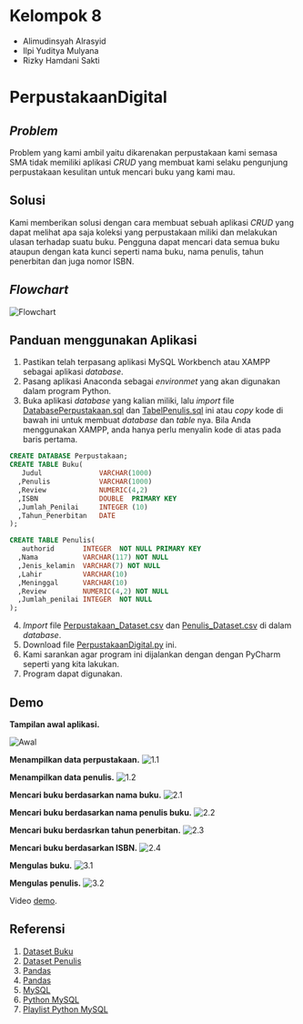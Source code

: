# Kelompok 8
- Alimudinsyah Alrasyid
- Ilpi Yuditya Mulyana
- Rizky Hamdani Sakti
# PerpustakaanDigital
## *Problem*
Problem yang kami ambil yaitu dikarenakan perpustakaan kami semasa SMA tidak memiliki aplikasi *CRUD* yang membuat kami selaku pengunjung perpustakaan kesulitan untuk mencari buku yang kami mau.
## Solusi
Kami memberikan solusi dengan cara membuat sebuah aplikasi *CRUD* yang dapat melihat apa saja koleksi yang perpustakaan miliki dan melakukan ulasan terhadap suatu buku. Pengguna dapat mencari data semua buku ataupun dengan kata kunci seperti nama buku, nama penulis, tahun penerbitan dan juga nomor ISBN.
## ***Flowchart***
![Flowchart](https://github.com/Rizkyhamm/PerpustakaanDigital/blob/main/FlowchartPerpustakaanDigital.png)
## Panduan menggunakan Aplikasi
1. Pastikan telah terpasang aplikasi MySQL Workbench atau XAMPP sebagai aplikasi *database*.
2. Pasang aplikasi Anaconda sebagai *environmet* yang akan digunakan dalam program Python.
3. Buka aplikasi *database* yang kalian miliki, lalu *import* file [DatabasePerpustakaan.sql](https://github.com/Rizkyhamm/PerpustakaanDigital/blob/main/PerpustakaanDigital.sql) dan [TabelPenulis.sql](https://github.com/Rizkyhamm/PerpustakaanDigital/blob/main/TabelPenulis.sql) ini atau *copy* kode di bawah ini untuk membuat *database* dan *table* nya. Bila Anda menggunakan XAMPP, anda hanya perlu menyalin kode di atas pada baris pertama.
```sql
CREATE DATABASE Perpustakaan;
CREATE TABLE Buku(
   Judul              VARCHAR(1000)
  ,Penulis            VARCHAR(1000)
  ,Review             NUMERIC(4,2)
  ,ISBN               DOUBLE  PRIMARY KEY 
  ,Jumlah_Penilai     INTEGER (10) 
  ,Tahun_Penerbitan   DATE 
);
```
```sql
CREATE TABLE Penulis(
   authorid       INTEGER  NOT NULL PRIMARY KEY 
  ,Nama           VARCHAR(117) NOT NULL
  ,Jenis_kelamin  VARCHAR(7) NOT NULL
  ,Lahir          VARCHAR(10)
  ,Meninggal      VARCHAR(10)
  ,Review         NUMERIC(4,2) NOT NULL
  ,Jumlah_penilai INTEGER  NOT NULL
);
```
4. *Import* file [Perpustakaan_Dataset.csv](https://github.com/Rizkyhamm/PerpustakaanDigital/blob/main/Perpustakaan_Dataset.csv) dan [Penulis_Dataset.csv](https://github.com/Rizkyhamm/PerpustakaanDigital/blob/main/Penulis_Dataset.csv) di dalam *database*.
6. Download file [PerpustakaanDigital.py](https://github.com/Rizkyhamm/PerpustakaanDigital/blob/main/PerpustakaanDigital.py) ini.
7. Kami sarankan agar program ini dijalankan dengan dengan PyCharm seperti yang kita lakukan.
8. Program dapat digunakan.
## Demo
**Tampilan awal aplikasi.**

![Awal](https://github.com/Rizkyhamm/PerpustakaanDigital/blob/main/0.jpeg)

**Menampilkan data perpustakaan.**
![1.1](https://github.com/Rizkyhamm/PerpustakaanDigital/blob/main/1.1.jfif)

**Menampilkan data penulis.**
![1.2](https://github.com/Rizkyhamm/PerpustakaanDigital/blob/main/1.2.jfif)

**Mencari buku berdasarkan nama buku.**
![2.1](https://github.com/Rizkyhamm/PerpustakaanDigital/blob/main/2.1.jfif)

**Mencari buku berdasarkan nama penulis buku.**
![2.2](https://github.com/Rizkyhamm/PerpustakaanDigital/blob/main/2.2.jfif)

**Mencari buku berdasrkan tahun penerbitan.**
![2.3](https://github.com/Rizkyhamm/PerpustakaanDigital/blob/main/2.3.jfif)

**Mencari buku berdasarkan ISBN.**
![2.4](https://github.com/Rizkyhamm/PerpustakaanDigital/blob/main/2.4.jfif)

**Mengulas buku.**
![3.1](https://github.com/Rizkyhamm/PerpustakaanDigital/blob/main/3.1.jfif)

**Mengulas penulis.**
![3.2](https://github.com/Rizkyhamm/PerpustakaanDigital/blob/main/3.2.jfif)

Video [demo](https://drive.google.com/file/d/1vnv9p7pgMkpBjjyP6bYFI6h0IV_T-3vS/view?usp=sharing).

## Referensi
1. [Dataset Buku](https://www.kaggle.com/datasets/jealousleopard/goodreadsbooks)
2. [Dataset Penulis](https://www.kaggle.com/datasets/choobani/goodread-authors)
3. [Pandas](https://www.codegrepper.com/code-examples/python/pandas+set+max+columns)
4. [Pandas](https://www.youtube.com/watch?v=m1jHkL0qZsI)
5. [MySQL](https://www.youtube.com/watch?v=7S_tz1z_5bA&t=2610s)
6. [Python MySQL](https://www.youtube.com/watch?v=3vsC05rxZ8c&t=4s)
7. [Playlist Python MySQL](https://youtube.com/playlist?list=PLB5jA40tNf3tRMbTpBA0N7lfDZNLZAa9G)
